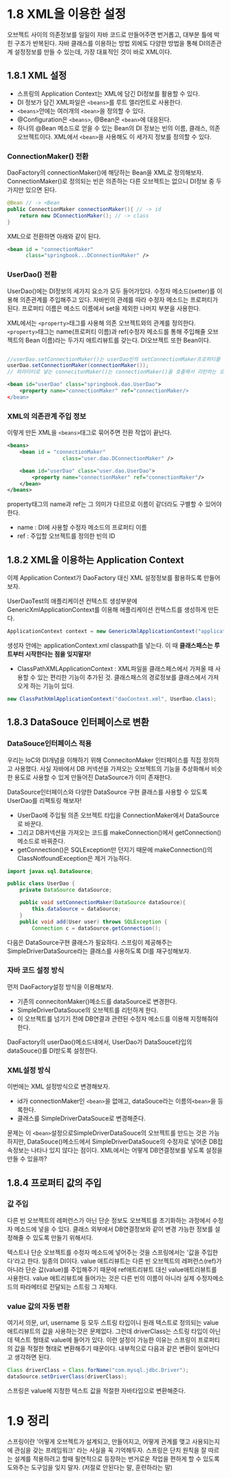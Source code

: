 # 1.8 XML을 이용한 설정
오브젝트 사이의 의존정보를 일일이 자바 코드로 만들어주면 번거롭고, 대부분 틀에 박힌 구조가 반복된다. 자바 클래스를 이용하는 방법 외에도 다양한 방법을 통해 DI의존관계 설정정보를 만들 수 있는데, 가장 대표적인 것이 바로 XML이다.

## 1.8.1 XML 설정
- 스프링의 Application Context는 XML에 담긴 DI정보를 활용할 수 있다. 
- DI 정보가 담긴 XML파일은 `<beans>`를 루트 엘리먼트로 사용한다.
- `<beans>`안에는 여러개의 `<bean>`을 정의할 수 있다.
- @Configuration은 `<beans>`, @Bean은 `<bean>`에 대응된다.
- 하나의 @Bean 메소드로 얻을 수 있는 Bean의 DI 정보는 빈의 이름, 클래스, 의존오브젝트이다. XML에서 `<bean>`을 사용해도 이 세가지 정보를 정의할 수 있다.

### ConnectionMaker() 전환
DaoFactory의 connectionMaker()에 해당하는 Bean을 XML로 정의해보자. ConnectionMaker()로 정의되는 빈은 의존하는 다른 오브젝트는 없으니 DI정보 중 두가지만 있으면 된다.
```java
@Bean // -> <Bean
public ConnectionMaker connectionMaker(){ // -> id 
    return new DConnectionMaker(); // -> class
}
```

XML으로 전환하면 아래와 같이 된다.


```XML
<bean id = "connectionMaker"
      class="springbook...DConnectionMaker" />
```
### UserDao() 전환
UserDao()에는 DI정보의 세가지 요소가 모두 들어가있다. 수정자 메소드(setter)를 이용해 의존관계를 주입해주고 있다. 자바빈의 관례를 따라 수정자 메소드는 프로퍼티가 된다. 프로퍼티 이름은 메소드 이름에서 set을 제외한 나머지 부분을 사용한다. 

XML에서는 `<property>`태그를 사용해 의존 오브젝트와의 관계를 정의한다. `<property>`태그는 name(프로퍼티 이름)과 ref(수정자 메소드를 통해 주입해줄 오브젝트의 Bean 이름)라는 두가지 애트리뷰트를 갖는다. DI오브젝트 또한 Bean이다.
```java

//userDao.setConnectionMaker()는 userDao빈의 setConnectionMaker프로퍼티를 이용해 의존관계 정보를 주입한다는 뜻이다.
userDao.setConnectionMaker(connectionMaker());
// 파라미터로 넣는 connecitonMaker()는 connectionMaker()을 호출해서 리턴하는 오브젝트를 주입하라는 의미다.
```

```xml
<bean id="userDao" class="springbook.dao.UserDao">
    <property name="connectionMaker" ref="connectionMaker/>
</bean>
```


### XML의 의존관계 주입 정보
이렇게 만든 XML을 `<beans>`태그로 묶어주면 전환 작업이 끝난다.

```xml
<beans>
    <bean id = "connectionMaker"
                  class="user.dao.DConnectionMaker" />

    <bean id="userDao" class="user.dao.UserDao">
        <property name="connectionMaker" ref="connectionMaker"/>
    </bean>
</beans>
```
property태그의 name과 ref는 그 의미가 다르므로 이름이 같더라도 구별할 수 있어야 한다.
 - name : DI에 사용할 수정자 메소드의 프로퍼티 이름
 - ref : 주입할 오브젝트를 정의한 빈의 ID
 
 
## 1.8.2 XML을 이용하는 Application Context
이제 Application Context가 DaoFactory 대신 XML 설정정보를 활용하도록 만들어 보자.

UserDaoTest의 애플리케이션 컨텍스트 생성부분에 GenericXmlApplicationContext를 이용해 애플리케이션 컨텍스트를 생성하게 만든다.

```java
ApplicationContext context = new GenericXmlApplicationContext("applicationContext.xml");
```

생성자 안에는 applicationContext.xml classpath를 넣는다. 이 때 **클래스패스는 루트부터 시작한다는 점을 잊지말자!**

- ClassPathXMLApplicationContext : XML파일을 클래스페스에서 가져올 때 사용할 수 있는 편리한 기능이 추가된 것. 클래스패스의 경로정보를 클래스에서 가져오게 하는 기능이 있다.

```java
new ClassPathXmlApplicationContext("daoContext.xml", UserDao.class);
```


## 1.8.3 DataSouce 인터페이스로 변환

### DataSouce인터페이스 적용
우리는 IoC와 DI개념을 이해하기 위해 ConnecitonMaker 인터페이스를 직접 정의하고 사용했다. 사실 자바에서 DB 커넥션을 가져오는 오브젝트의 기능을 추상화해서 비슷한 용도로 사용할 수 있게 만들어진 DataSource가 이미 존재한다.

DataSource인터페이스와 다양한 DataSource 구현 클래스를 사용할 수  있도록 UserDao를 리팩토링 해보자!

- UserDao에 주입될 의존 오브젝트 타입을 ConnectionMaker에서 DataSource로 바꾼다.
- 그리고 DB커넥션을 가져오는 코드를 makeConnection()에서 getConnection()메소드로 바꿔준다. 
- getConnection()은 SQLException만 던지기 때문에 makeConnection()의 ClassNotfoundException은 제거 가능하다.

```java
import javax.sql.DataSource;

public class UserDao {
    private DataSource dataSource;

    public void setConnectionMaker(DataSource dataSource){
        this.dataSource = dataSource;
    }
    public void add(User user) throws SQLException {
        Connection c = dataSource.getConnection();
```
다음은 DataSource구현 클래스가 필요하다. 스프링이 제공해주는 SimpleDriverDataSource라는 클래스를 사용하도록 DI를 재구성해보자.

### 자바 코드 설정 방식

먼저 DaoFactory설정 방식을 이용해보자. 
- 기존의 connecitonMaker()메소드를 dataSource로 변경한다.
- SimpleDriverDataSouce의 오브젝트를 리턴하게 한다.
- 이 오브젝트를 넘기기 전에 DB연결과 관련된 수정자 메소드를 이용해 지정해줘야 한다.

DaoFactory의 userDao()메소드내에서, UserDao가 DataSouce타입의 dataSouce()를 DI받도록 설정한다.

### XML설정 방식
이번에는 XML 설정방식으로 변경해보자.
- id가 connectionMaker인 `<bean>`을 없애고, dataSouce라는 이름의`<bean>`을 등록한다. 
- 클래스를 SimpleDriverDataSouce로 변경해준다.

문제는 이 `<bean>`설정으로SimpleDriverDataSouce의 오브젝트를 만드는 것은 가능하지만, DataSouce()메소드에서 SimpleDriverDataSouce의 수정자로 넣어준 DB접속정보는 나타나 있지 않다는 점이다. XML에서는 어떻게 DB연결정보를 넣도록 설정을 만들 수 있을까?

## 1.8.4 프로퍼티 값의 주입
### 값 주입
다른 빈 오브젝트의 레퍼런스가 아닌 단순 정보도 오브젝트를 초기화하는 과정에서 수정자 메소드에 넣을 수 있다. 클래스 외부에서 DB연결정보와 같이 변경 가능한 정보를 설정해줄 수 있도록 만들기 위해서다.

텍스트나 단순 오브젝트를 수정자 메소드에 넣어주는 것을 스프링에서는 '값을 주입한다'라고 한다. 일종의 DI이다. 
value 애트리뷰트는 다른 빈 오브젝트의 레퍼런스(ref)가 아니라 단순 값(value)를 주입해주기 때문에 ref애트리뷰트 대신 value애트리뷰트를 사용한다.
value 애트리뷰트에 들어가는 것은 다른 빈의 이름이 아니라 실제 수정자메소드의 파라메터로 전달되는 스트링 그 자체다.

### value 값의 자동 변환
여기서 의문, url, username 등 모두 스트링 타입이니 원래 텍스트로 정의되는 value애트리뷰트의 값을 사용하는것은 문제없다. 그런데 driverClass는 스트링 타입이 아닌데 텍스트 형태로 value에 들어가 있다. 이런 설정이 가능한 이유는 스프링이 프로퍼티의 값을 적절한 형태로 변환해주기 때문이다. 내부적으로 다음과 같은 변환이 일어난다고 생각하면 된다.

```java
Class driverClass = Class.forName("com.mysql.jdbc.Driver");
dataSource.setDriverClass(driverClass);
```

스프링은 value에 지정한 텍스트 값을 적절한 자바타입으로 변환해준다. 

# 1.9 정리

스프링이란 '어떻게 오브젝트가 설계되고, 만들어지고, 어떻게 관계를 맺고 사용되는지에 관심을 갖는 프레임워크' 라는 사실을 꼭 기억해두자.
스프링은 단치 원칙을 잘 따르는 설계를 적용하려고 할때 필연적으로 등장하는 번거로운 작업을 편하게 할 수 있도록 도와주는 도구임을 잊지 말자. (저절로 안된다는 말, 훈련하라는 말)